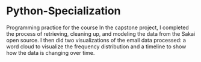 # Python-Specialization
Programming practice for the course
In the capstone project, I completed the process of retrieving, cleaning up, and modeling the data from the Sakai open source. I then did two visualizations of the email data processed: a word cloud to visualize the frequency distribution and a timeline to show how the data is changing over time.
